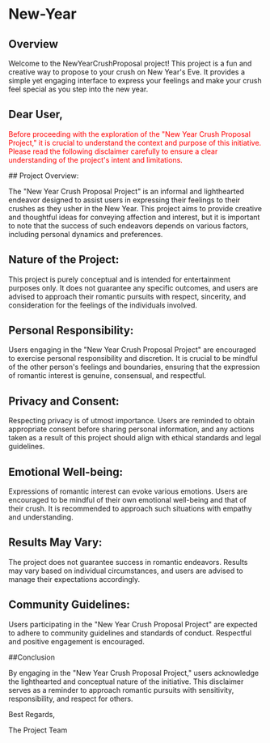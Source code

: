 # New-Year
## Overview
Welcome to the NewYearCrushProposal project! This project is a fun and creative way to propose to your crush on New Year's Eve. It provides a simple yet engaging interface to express your feelings and make your crush feel special as you step into the new year.

## Dear User,
<p style="color: red;">Before proceeding with the exploration of the "New Year Crush Proposal Project," it is crucial to understand the context and purpose of this initiative. Please read the following disclaimer carefully to ensure a clear understanding of the project's intent and limitations.</p>
## Project Overview:

The "New Year Crush Proposal Project" is an informal and lighthearted endeavor designed to assist users in expressing their feelings to their crushes as they usher in the New Year. This project aims to provide creative and thoughtful ideas for conveying affection and interest, but it is important to note that the success of such endeavors depends on various factors, including personal dynamics and preferences.

## Nature of the Project:

This project is purely conceptual and is intended for entertainment purposes only. It does not guarantee any specific outcomes, and users are advised to approach their romantic pursuits with respect, sincerity, and consideration for the feelings of the individuals involved.

## Personal Responsibility:

Users engaging in the "New Year Crush Proposal Project" are encouraged to exercise personal responsibility and discretion. It is crucial to be mindful of the other person's feelings and boundaries, ensuring that the expression of romantic interest is genuine, consensual, and respectful.

## Privacy and Consent:

Respecting privacy is of utmost importance. Users are reminded to obtain appropriate consent before sharing personal information, and any actions taken as a result of this project should align with ethical standards and legal guidelines.

## Emotional Well-being:

Expressions of romantic interest can evoke various emotions. Users are encouraged to be mindful of their own emotional well-being and that of their crush. It is recommended to approach such situations with empathy and understanding.

## Results May Vary:

The project does not guarantee success in romantic endeavors. Results may vary based on individual circumstances, and users are advised to manage their expectations accordingly.

## Community Guidelines:

Users participating in the "New Year Crush Proposal Project" are expected to adhere to community guidelines and standards of conduct. Respectful and positive engagement is encouraged.

##Conclusion

By engaging in the "New Year Crush Proposal Project," users acknowledge the lighthearted and conceptual nature of the initiative. This disclaimer serves as a reminder to approach romantic pursuits with sensitivity, responsibility, and respect for others.

Best Regards,

The Project Team
